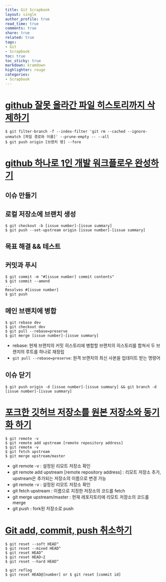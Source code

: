 ```yaml
---
title: Git Scrapbook
layout: single
author_profile: true
read_time: true
comments: true
share: true
related: true
tags:
- Git
- Scrapbook
toc: true
toc_sticky: true
markdown: kramdown
highlighter: rouge
categories:
- Scrapbook
---
```


# [github 잘못 올라간 파일 히스토리까지 삭제하기](https://donologue.tistory.com/373)
```shell
$ git filter-branch -f --index-filter 'git rm --cached --ignore-unmatch [파일 경로와 이름]' --prune-empty -- --all
$ git push origin [브랜치 명] --fore
```

# [github 하나로 1인 개발 워크플로우 완성하기](https://www.huskyhoochu.com/issue-based-version-control-201/)

## 이슈 만들기

## 로컬 저장소에 브랜치 생성
```shell
$ git checkout -b [issue number]-[issue summary]
$ git push --set-upstream origin [issue number]-[issue summary]
```

## 목표 해결 && 테스트 

## 커밋과 푸시
```shell
$ git commit -m "#[issue number] commit contents" 
$ git commit --amend
...
Resolves #[issue number]
$ git push
```

## 메인 브랜치에 병합
```shell
$ git rebase dev
$ git checkout dev
$ git pull --rebase=preserve
$ git merge [issue number]-[issue summary]
```
* rebase: 현재 브랜치의 커밋 히스토리에 병합할 브랜치의 히스토리를 합쳐서 두 브랜치의 루트를 하나로 재정립
* `git pull --rebase=preserve`: 원격 브랜치의 최신 사본을 업데이트 받는 명령어

## 이슈 닫기
```shell
$ git push origin -d [issue number]-[issue summary] && git branch -d [issue number]-[issue summary]
```

# [포크한 깃허브 저장소를 원본 저장소와 동기화 하기](https://hyunjun19.github.io/2018/03/09/github-fork-syncing/)
```shell
$ git remote -v
$ git remote add upstream [remote repository address]
$ git remote -v
$ git fetch upstream
$ git merge upstream/master
```
* git remote -v : 설정된 리모트 저장소 확인
* git remote add upstream [remote repository address] : 리모트 저장소 추가, upstream은 추가되는 저장소의 이름으로 변경 가능
* git remote -v : 설정된 리모트 저장소 확인
* git fetch upstream : 이름으로 지정한 저장소의 코드를 fetch
* git merge upstream/master : 현재 레포지토리에 리모트 저장소의 코드를 merge
* git push : fork된 저장소로 push

# [Git add, commit, push 취소하기](https://velog.io/@hidaehyunlee/Git-add-commit-push-%EC%B7%A8%EC%86%8C%ED%95%98%EA%B8%B0)
```shell
$ git reset --soft HEAD^
$ git reset --mixed HEAD^
$ git reset HEAD^
$ git reset HEAD~2
$ git reset --hard HEAD^

$ git reflog 
$ git reset HEAD@[number] or $ git reset [commit id]
```
